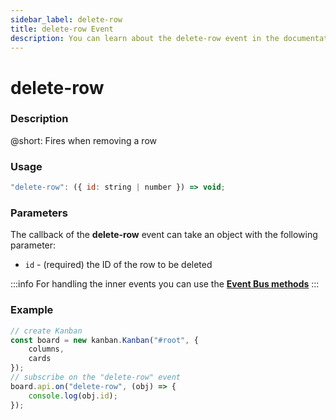 ```yaml
---
sidebar_label: delete-row
title: delete-row Event
description: You can learn about the delete-row event in the documentation of the DHTMLX JavaScript Kanban library. Browse developer guides and API reference, try out code examples and live demos, and download a free 30-day evaluation version of DHTMLX Kanban.
---
```


# delete-row

### Description

@short: Fires when removing a row

### Usage

~~~jsx {}
"delete-row": ({ id: string | number }) => void;
~~~

### Parameters

The callback of the **delete-row** event can take an object with the following parameter:

- `id` - (required) the ID of the row to be deleted

:::info
For handling the inner events you can use the [**Event Bus methods**](api/api_overview.md/#event-bus-methods)
:::

### Example

~~~jsx {7-9}
// create Kanban
const board = new kanban.Kanban("#root", {
	columns,
	cards
});
// subscribe on the "delete-row" event
board.api.on("delete-row", (obj) => {
	console.log(obj.id);
});
~~~
